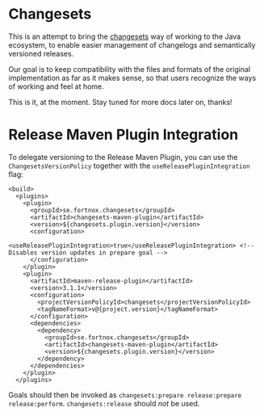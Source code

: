 # Changesets

This is an attempt to bring the [changesets](https://github.com/changesets/changesets) way of working to the Java ecosystem,
to enable easier management of changelogs and semantically versioned releases.

Our goal is to keep compatibility with the files and formats of the original implementation as far as it makes sense, so that
users recognize the ways of working and feel at home.

This is it, at the moment. Stay tuned for more docs later on, thanks!

# Release Maven Plugin Integration

To delegate versioning to the Release Maven Plugin, you can use the `ChangesetsVersionPolicy` together with the `useReleasePluginIntegration` flag:

```
<build>
  <plugins>
    <plugin>
      <groupId>se.fortnox.changesets</groupId>
      <artifactId>changesets-maven-plugin</artifactId>
      <version>${changesets.plugin.version}</version>
      <configuration>
        <useReleasePluginIntegration>true</useReleasePluginIntegration> <!-- Disables version updates in prepare goal -->
      </configuration>
    </plugin>
    <plugin>
      <artifactId>maven-release-plugin</artifactId>
      <version>3.1.1</version>
      <configuration>
        <projectVersionPolicyId>changesets</projectVersionPolicyId>
        <tagNameFormat>v@{project.version}</tagNameFormat>
      </configuration>
      <dependencies>
        <dependency>
          <groupId>se.fortnox.changesets</groupId>
          <artifactId>changesets-maven-plugin</artifactId>
          <version>${changesets.plugin.version}</version>
        </dependency>
      </dependencies>
    </plugin>
  </plugins>
```

Goals should then be invoked as `changesets:prepare release:prepare release:perform`. `changesets:release` should *not* be used.